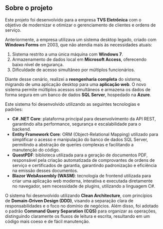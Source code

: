 <h2>Sobre o projeto</h2>

<p>
    Este projeto foi desenvolvido para a empresa <strong>TVS Eletrônica</strong> com o objetivo de modernizar e otimizar
    o gerenciamento de clientes e ordens de serviço.
</p>

<p>
    Anteriormente, a empresa utilizava um sistema desktop legado, criado com <strong>Windows Forms</strong> em 2003, 
    que não atendia mais às necessidades atuais:
</p>

<ol>
    <li>Sistema restrito a uma única máquina com <strong>Windows 7</strong>.</li>
    <li>Armazenamento de dados local em <strong>Microsoft Access</strong>, oferecendo baixo nível de segurança.</li>
    <li>Dificuldade de acesso simultâneo por múltiplos funcionários.</li>
</ol>

<p>
    Diante desse cenário, realizei a <strong>reengenharia completa</strong> do sistema, migrando de uma aplicação desktop para uma 
    <strong>aplicação web</strong>. O novo sistema permite múltiplos acessos simultâneos e armazena os dados de forma segura em um 
    banco de dados <strong>SQL Server</strong>, hospedado na <strong>Azure</strong>.
</p>

<p>Este sistema foi desenvolvido utilizando as seguintes tecnologias e padrões:</p>

<ul>
    <li>
        <strong>C# .NET Core</strong>: plataforma principal para desenvolvimento da API REST, garantindo alta performance,
        segurança e escalabilidade para o backend.
    </li>
    <li>
        <strong>Entity Framework Core</strong>: ORM (Object-Relational Mapping) utilizado para simplificar o acesso e manipulação
        do banco de dados SQL Server, permitindo a abstração de queries complexas e facilitando a manutenção do código.
    </li>
    <li>
        <strong>QuestPDF</strong>: biblioteca utilizada para a geração de documentos PDF, responsável pela criação automatizada de
        comprovantes de ordens de serviço e certificados de garantia, garantindo padronização e eficiência na emissão desses documentos.
    </li>
    <li>
        <strong>Blazor WebAssembly (WASM)</strong>: tecnologia de frontend utilizada para criar uma aplicação web moderna,
        interativa e executada diretamente no navegador, sem necessidade de plugins, utilizando a linguagem C#.
    </li>
</ul>

<p>
    O sistema foi desenvolvido utilizando <strong>Clean Architecture</strong>, com princípios de <strong>Domain-Driven Design (DDD)</strong>, 
    visando a separação clara de responsabilidades e o foco no domínio de negócios.
    Além disso, foi adotado o padrão <strong>Command Query Separation (CQS)</strong> para organizar as operações, distinguindo 
    claramente os fluxos de leitura e escrita, resultando em um código mais coeso e de fácil manutenção.
</p>
